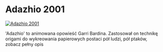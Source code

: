 Adazhio 2001 
=============
[![Adazhio 2001 ](http://vidos.pl/images/player.gif)](http://vidos.pl/adazhio-2001)

 'Adazhio' to animowana opowieść Garri Bardina. Zastosował on technikę origami do wykreowania papierowych postaci pół ludzi, pół ptaków, zobacz pełny opis
